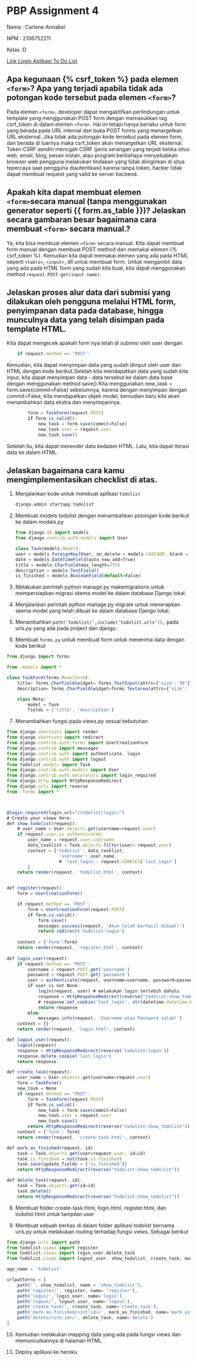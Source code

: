 # **PBP Assignment 4**

Nama : Carlene Annabel

NPM : 2106752211

Kelas :D

<a href="https://katalog-carlene.herokuapp.com/todolist/login/" target= "_blank">Link Login Aplikasi To Do List</a>

##  **Apa kegunaan {% csrf_token %} pada elemen `<form>`? Apa yang terjadi apabila tidak ada potongan kode tersebut pada elemen `<form>`?** 

Pada elemen `<form>`, developer dapat mengaktifkan perlindungan untuk template yang menggunakan POST form dengan memasukkan tag csrf_token di dalam elemen `<form>`. Hal ini tetapi hanya berlaku untuk form yang berada pada URL internal dan buka POST forms yang menargetkan URL eksternal. Jika tidak ada potongan kode tersebut pada elemen form, dan berada di luarnya maka csrf_token akan menargetkan URL eksternal. Token CSRF sendiri mencgah CSRF (jenis serangan yang terjadi ketika situs web, email, blog, pesan instan, atau program berbahaya menyebabkan browser web pengguna melakukan tindakan yang tidak diinginkan di situs tepercaya saat pengguna diautentikasi) karena tanpa token, hacker tidak dapat membuat request yang valid ke server backend. 

##  **Apakah kita dapat membuat elemen `<form>`secara manual (tanpa menggunakan generator seperti {{ form.as_table }})? Jelaskan secara gambaran besar bagaimana cara membuat `<form>` secara manual.?** 

Ya, kita bisa membuat elemen `<form>` secara manual. Kita dapat membuat form manual dengan membuat POST method dan memakai elemen {% csrf_token %}. Kemudian kita dapat memakai elemen yang ada pada HTML seperti `<table>`, `<input>`, dll untuk membuat form. Untuk mengambil data yang ada pada HTML form yang sudah kita buat, kita dapat menggunakan method `request.POST.get(input name)`.

## **Jelaskan proses alur data dari submisi yang dilakukan oleh pengguna melalui HTML form, penyimpanan data pada database, hingga munculnya data yang telah disimpan pada template HTML.**

Kita dapat mengecek apakah form nya telah di submisi oleh user dengan 

```js
    if request.method == 'POST':
```
Kemudian, kita dapat menyimpan data yang sudah diinput oleh user dari HTML dengan kode berikut.Setelah kita mendapatkan data yang sudah kita input, kita dapat menyimpan data - data tersebut ke dalam data base dengan menggunakan method save().Kita menggunakan new_task = form.save(commit=False) sebelumnya, karena dengan menyimpan dengan commit=False, kita mendapatkan objek model, kemudian baru kita akan menambahkan data ekstra dan menyimpannya.

```js
        form = TaskForm(request.POST)
        if form.is_valid():
            new_task = form.save(commit=False)
            new_task.user = request.user
            new_task.save()

```
Setelah itu, kita dapat merender data kedalam HTML. Lalu, kita dapat iterasi data ke dalam HTML.

## **Jelaskan bagaimana cara kamu mengimplementasikan checklist di atas.**

1. Menjalankan kode untuk membuat aplikasi `todolist`

    ```js
    django-admin startapp todolist
    ```
2.  Membuat models todolist dengan menambahkan potongan kode berikut ke dalam models.py

    ```js
    from django.db import models
    from django.contrib.auth.models import User

    class Task(models.Model):
    user = models.ForeignKey(User, on_delete = models.CASCADE, blank = True, null=True)
    date = models.DateTimeField(auto_now_add=True)
    title = models.CharField(max_length=255)
    description = models.TextField()
    is_finished = models.BooleanField(default=False)
    ```
3. Melakukan perintah python manage.py makemigrations untuk mempersiapkan migrasi skema model ke dalam database Django lokal.

4. Menjalankan perintah python manage.py migrate untuk menerapkan skema model yang telah dibuat ke dalam database Django lokal.

5. Menambahkan `path('todolist/',include('todolist.urls')),` pada urls.py yang ada pada project dan django.

6. Membuat `forms.py` untuk membuat form untuk menerima data dengan kode berikut

```js
from django import forms

from .models import *

class TaskForm(forms.ModelForm):
    title= forms.CharField(widget= forms.TextInput(attrs={'size':'30'}))
    description= forms.CharField(widget=forms.Textarea(attrs={'size': '60'}))

    class Meta:
        model = Task
        fields = ('title', 'description')
```

7. Menambahkan fungsi pada views.py sesuai kebutuhan

```js
from django.shortcuts import render
from django.shortcuts import redirect
from django.contrib.auth.forms import UserCreationForm
from django.contrib import messages
from django.contrib.auth import authenticate, login
from django.contrib.auth import logout
from todolist.models import Task
from django.contrib.auth.models import User
from django.contrib.auth.decorators import login_required
from django.http import HttpResponseRedirect
from django.urls import reverse
from .forms import *



@login_required(login_url="/todolist/login/")
# Create your views here.
def show_todolist(request):
    # user_name = User.objects.get(username=request.user)   
    if request.user.is_authenticated:
        user_name = request.user.username 
        data_tasklist = Task.objects.filter(user= request.user)
        context = {'todolist': data_tasklist, 
                    'username': user_name,
                    # 'last_login': request.COOKIES['last_login']
        }
    return render(request, 'todolist.html', context)


def register(request):
    form = UserCreationForm()

    if request.method == 'POST':
        form = UserCreationForm(request.POST)
        if form.is_valid():
            form.save()
            messages.success(request, 'Akun telah berhasil dibuat!')
            return redirect('todolist:login')
    
    context = {'form':form}
    return render(request, 'register.html', context)
    
def login_user(request):
    if request.method == 'POST':
        username = request.POST.get('username')
        password = request.POST.get('password')
        user = authenticate(request, username=username, password=password)
        if user is not None:
            login(request, user) # melakukan login terlebih dahulu
            response = HttpResponseRedirect(reverse("todolist:show_todolist")) # membuat response
            # response.set_cookie('last_login', str(datetime.datetime.now())) # membuat cookie last_login dan menambahkannya ke dalam response
            return response
        else:
            messages.info(request, 'Username atau Password salah!')
    context = {}
    return render(request, 'login.html', context)

def logout_user(request):
    logout(request)
    response = HttpResponseRedirect(reverse('todolist:login'))
    response.delete_cookie('last_login')
    return response

def create_task(request):
    user_name = User.objects.get(username=request.user)    
    form = TaskForm()
    new_task = None
    if request.method == 'POST':
        form = TaskForm(request.POST)
        if form.is_valid():
            new_task = form.save(commit=False)
            new_task.user = request.user
            new_task.save()
        return HttpResponseRedirect(reverse("todolist:show_todolist"))
    context = {'form': form}
    return render(request, 'create-task.html', context)

def mark_as_finished(request, id):
    task = Task.objects.get(user=request.user, id=id)
    task.is_finished = not(task.is_finished)
    task.save(update_fields = ['is_finished'])
    return HttpResponseRedirect(reverse("todolist:show_todolist"))

def delete_task(request, id):
    task = Task.objects.get(id=id)
    task.delete()
    return HttpResponseRedirect(reverse("todolist:show_todolist"))
```
8. Membuat folder create-task.html, login.html, register.html, dan todolist.html untuk tampilan user

9. Membuat sebuah berkas di dalam folder aplikasi todolist bernama urls.py untuk melakukan routing terhadap fungsi views. Sebagai berikut

```js
from django.urls import path
from todolist.views import register
from todolist.views import login_user,delete_task
from todolist.views import logout_user, show_todolist, create_task, mark_as_finished

app_name = 'todolist'

urlpatterns = [
    path('', show_todolist, name = 'show_todolist'),
    path('register/', register, name= 'register'),
    path('login/', login_user, name='login'),
    path('logout/', logout_user, name='logout'),
    path('create-task/', create_task, name='create_task'),
    path('mark-as-finished/<int:id>/', mark_as_finished, name='mark_as_finished'),
    path('delete/<int:id>/', delete_task, name='delete')
]
```

10. Kemudian melakukan mapping data yang ada pada fungsi views dan memunculkannya di halaman HTML

11. Deploy aplikasi ke heroku 






